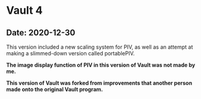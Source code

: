 # Vault 4

## Date: 2020-12-30

This version included a new scaling system for PIV, as well as an attempt at making a slimmed-down version called portablePIV.

**The image display function of PIV in this version of Vault was not made by me.**

**This version of Vault was forked from improvements that another person made onto the original Vault program.**